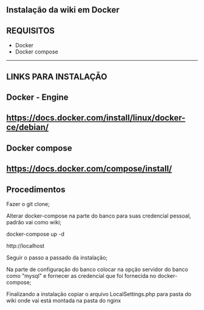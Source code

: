 Instalação da wiki em Docker
-----------
REQUISITOS
----------------------
* Docker 
* Docker compose
-------------
LINKS PARA INSTALAÇÃO 
---------------------
Docker - Engine
----------
https://docs.docker.com/install/linux/docker-ce/debian/
----------
Docker compose
----------
https://docs.docker.com/compose/install/
-------------
Procedimentos
--------------------------------------------------

Fazer o git clone;

Alterar docker-compose na parte do banco para suas credencial pessoal, padrão vai como wiki;

docker-compose up -d

http://localhost

Seguir o passo a passado da instalação;

Na parte de configuração do banco colocar na opção servidor do banco como "mysql" e fornecer as credencial que foi fornecida no docker-compose;

Finalizando a instalação copiar o arquivo LocalSettings.php para pasta do wiki onde vai está montada na pasta do nginx

